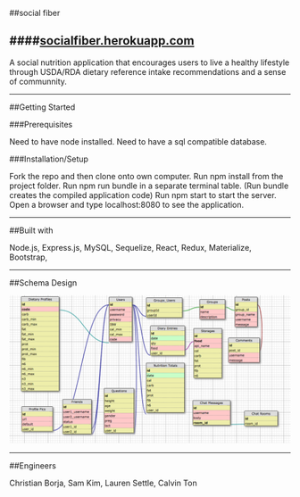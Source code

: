 ##social fiber

####[socialfiber.herokuapp.com](https://socialfiber.herokuapp.com/)
--------------------------------------------------------------------------------
A social nutrition application that encourages users to live a healthy lifestyle through USDA/RDA dietary reference intake recommendations and a sense of communnity.

-------
##Getting Started

###Prerequisites

Need to have node installed.
Need to have a sql compatible database.

###Installation/Setup

Fork the repo and then clone onto own computer.
Run npm install from the project folder.
Run npm run bundle in a separate terminal table. (Run bundle creates the compiled application code)
Run npm start to start the server.
Open a browser and type localhost:8080 to see the application.

---------


##Built with

Node.js,
Express.js,
MySQL,
Sequelize,
React,
Redux,
Materialize,
Bootstrap,

---------

##Schema Design

![Alt text](/client/assets/schema.png?raw=true)

-----------

##Engineers

Christian Borja, Sam Kim, Lauren Settle, Calvin Ton
